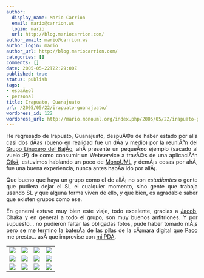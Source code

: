 ```yaml
---
author:
  display_name: Mario Carrion
  email: mario@carrion.ws
  login: mario
  url: http://blog.mariocarrion.com/
author_email: mario@carrion.ws
author_login: mario
author_url: http://blog.mariocarrion.com/
categories: []
comments: []
date: 2005-05-22T22:29:00Z
published: true
status: publish
tags:
- espaÃ±ol
- personal
title: Irapuato, Guanajuato
url: /2005/05/22/irapuato-guanajuato/
wordpress_id: 122
wordpress_url: http://mario.monouml.org/index.php/2005/05/22/irapuato-guanajuato/
---
```


<div style="clear:both;"></div>
<p align="justify">He regresado de Irapuato, Guanajuato, despuÃ©s de haber estado por alla casi dos dÃ­as (bueno en realidad fue un dÃ­a y medio) por la reuniÃ³n del <a href="http://www.glib.org.mx">Grupo Linuxero del BajÃ­o</a>, ahÃ­ presente un pequeÃ±o ejemplo (sacado al vuelo :P) de como consumir un Webservice a travÃ©s de una aplicaciÃ³n <a href="http://gtk-sharp.sourceforge.net">Gtk#</a>, estuvimos hablando un poco de <a href="http://www.monouml.org">MonoUML</a> y demÃ¡s cosas por ahÃ­, fue una buena experiencia, nunca antes habÃ­a ido por allÃ¡.</p>
<p align="justify">Que bueno que haya un grupo como el de allÃ¡ no son <span style="font-style:italic;">estudiantes</span> o gente que pudiera dejar el SL el cualquier momento, sino gente que trabaja usando SL y que alguna forma viven de ello, y que bien, es agradable saber que existen grupos como ese.</p>
<p align="justify">En general estuvo muy bien este viaje, todo excelente, gracias a <a href="http://jacob.blogsome.com/">Jacob</a>, Chaka y en general a todo el grupo, son muy buenos anfitriones. Y por supuesto... no pudieron faltar las obligadas fotos, pude haber tomado mÃ¡s pero se me termino la baterÃ­a de las pilas de la cÃ¡mara digital que <a href="http://www.cuautle.org/">Paco</a> me presto... asÃ­ que improvise con <a href="http://www.palmone.com/us/support/zire71/">mi PDA</a>.</p>
<p align="center">
<table cellpadding="1" cellspacing="1" border="0" align="center" valign="middle">
<tr>
<td><a href="http://photos12.flickr.com/15216869_c0f48a93f0_o.jpg"><img src="http://photos12.flickr.com/15216869_c0f48a93f0_t.jpg" border="0"/></a></td>
<td><a href="http://photos14.flickr.com/15216868_6acb380c71_o.jpg"><img src="http://photos14.flickr.com/15216868_6acb380c71_t.jpg" border="0"/></a></td>
<td><a href="http://photos12.flickr.com/15216870_f7889e6f41_o.jpg"><img src="http://photos12.flickr.com/15216870_f7889e6f41_t.jpg" border="0"/></a></td>
<td><a href="http://photos13.flickr.com/15214271_d8e1d99666_o.jpg"><img src="http://photos13.flickr.com/15214271_d8e1d99666_t.jpg" border="0"/></a></td>
</tr>
<tr>
<td><a href="http://photos9.flickr.com/15214273_02603c4248_o.jpg"><img src="http://photos9.flickr.com/15214273_02603c4248_t.jpg" border="0"/></a></td>
<td><a href="http://photos14.flickr.com/15214272_80a03c976b_o.jpg"><img src="http://photos14.flickr.com/15214272_80a03c976b_t.jpg" border="0"/></a></td>
<td><a href="http://photos10.flickr.com/15214274_47f8fb9a1a_o.jpg"><img src="http://photos10.flickr.com/15214274_47f8fb9a1a_t.jpg" border="0"/></a></td>
<td><a href="http://photos13.flickr.com/15214278_15d734c469_o.jpg"><img src="http://photos13.flickr.com/15214278_15d734c469_t.jpg" border="0"/></a></td>
</tr>
<tr>
<td><a href="http://photos14.flickr.com/15216866_e1493acd97_o.jpg"><img src="http://photos14.flickr.com/15216866_e1493acd97_t.jpg" border="0"/></a></td>
<td><a href="http://photos12.flickr.com/15216865_94470acce1_o.jpg"><img src="http://photos12.flickr.com/15216865_94470acce1_t.jpg" border="0"/></a></td>
<td><a href="http://photos9.flickr.com/15214276_1dbae2a632_o.jpg"><img src="http://photos9.flickr.com/15214276_1dbae2a632_t.jpg" border="0"/></a></td>
<td><a href="http://photos12.flickr.com/15216867_1c6543d454_o.jpg"><img src="http://photos12.flickr.com/15216867_1c6543d454_t.jpg" border="0"/></a></td>
</tr>
</table>
<p>
<div style="clear:both; padding-bottom: 0.25em;"></div></p>
